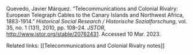 Quevedo, Javier Márquez. “Telecommunications and Colonial Rivalry: European Telegraph Cables to the Canary Islands and Northwest Africa, 1883-1914.” _Historical Social Research / Historische Sozialforschung_, vol. 35, no. 1 (131), 2010, pp. 108–24. _JSTOR_, http://www.jstor.org/stable/20762431. Accessed 10 Mar. 2023.

Related links: [[Telecommunications and Colonial Rivalry notes]]
